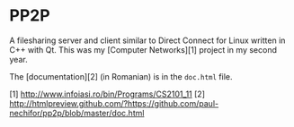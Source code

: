 PP2P
====

A filesharing server and client similar to Direct Connect for Linux written in
C++ with Qt. This was my [Computer Networks][1] project in my second year.

The [documentation][2] (in Romanian) is in the `doc.html` file.

[1] http://www.infoiasi.ro/bin/Programs/CS2101_11
[2] http://htmlpreview.github.com/?https://github.com/paul-nechifor/pp2p/blob/master/doc.html
